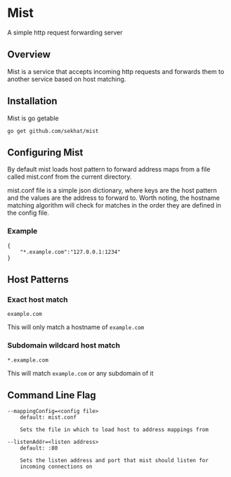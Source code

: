 # Mist
A simple http request forwarding server

## Overview
Mist is a service that accepts incoming http requests and forwards them to another
service based on host matching.

## Installation
Mist is go getable

    go get github.com/sekhat/mist

## Configuring Mist

By default mist loads host pattern to forward address maps from a file called
mist.conf from the current directory.

mist.conf file is a simple json dictionary, where keys are the host pattern and the
values are the address to forward to. Worth noting, the hostname matching algorithm
will check for matches in the order they are defined in the config file.

### Example

    {
        "*.example.com":"127.0.0.1:1234"
    }

## Host Patterns

### Exact host match

    example.com

This will only match a hostname of `example.com`

### Subdomain wildcard host match

    *.example.com

This will match `example.com` or any subdomain of it

## Command Line Flag

    --mappingConfig=<config file>
        default: mist.conf
        
        Sets the file in which to load host to address mappings from 

    --listenAddr=<listen address>
        default: :80
    
        Sets the listen address and port that mist should listen for
        incoming connections on